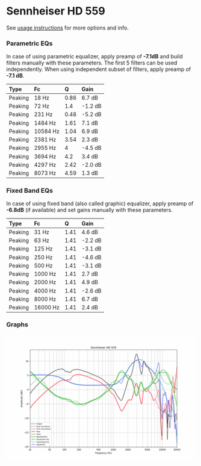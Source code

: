 # Sennheiser HD 559
See [usage instructions](https://github.com/jaakkopasanen/AutoEq#usage) for more options and info.

### Parametric EQs
In case of using parametric equalizer, apply preamp of **-7.1dB** and build filters manually
with these parameters. The first 5 filters can be used independently.
When using independent subset of filters, apply preamp of **-7.1 dB**.

| Type    | Fc       |    Q | Gain    |
|:--------|:---------|:-----|:--------|
| Peaking | 18 Hz    | 0.86 | 6.7 dB  |
| Peaking | 72 Hz    | 1.4  | -1.2 dB |
| Peaking | 231 Hz   | 0.48 | -5.2 dB |
| Peaking | 1484 Hz  | 1.61 | 7.1 dB  |
| Peaking | 10584 Hz | 1.04 | 6.9 dB  |
| Peaking | 2381 Hz  | 3.54 | 2.3 dB  |
| Peaking | 2955 Hz  | 4    | -4.5 dB |
| Peaking | 3694 Hz  | 4.2  | 3.4 dB  |
| Peaking | 4297 Hz  | 2.42 | -2.0 dB |
| Peaking | 8073 Hz  | 4.59 | 1.3 dB  |

### Fixed Band EQs
In case of using fixed band (also called graphic) equalizer, apply preamp of **-6.8dB**
(if available) and set gains manually with these parameters.

| Type    | Fc       |    Q | Gain    |
|:--------|:---------|:-----|:--------|
| Peaking | 31 Hz    | 1.41 | 4.6 dB  |
| Peaking | 63 Hz    | 1.41 | -2.2 dB |
| Peaking | 125 Hz   | 1.41 | -3.1 dB |
| Peaking | 250 Hz   | 1.41 | -4.6 dB |
| Peaking | 500 Hz   | 1.41 | -3.1 dB |
| Peaking | 1000 Hz  | 1.41 | 2.7 dB  |
| Peaking | 2000 Hz  | 1.41 | 4.9 dB  |
| Peaking | 4000 Hz  | 1.41 | -2.6 dB |
| Peaking | 8000 Hz  | 1.41 | 6.7 dB  |
| Peaking | 16000 Hz | 1.41 | 2.4 dB  |

### Graphs
![](./Sennheiser%20HD%20559.png)